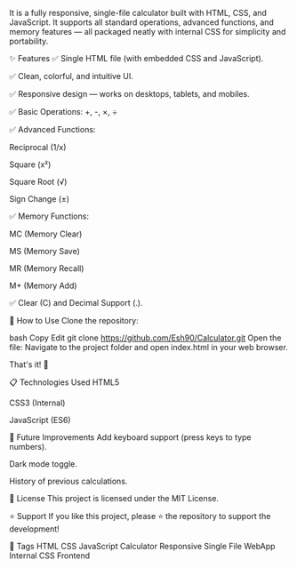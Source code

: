 It is a fully responsive, single-file calculator built with HTML, CSS, and JavaScript.
It supports all standard operations, advanced functions, and memory features — all packaged neatly with internal CSS for simplicity and portability.

✨ Features
✅ Single HTML file (with embedded CSS and JavaScript).

✅ Clean, colorful, and intuitive UI.

✅ Responsive design — works on desktops, tablets, and mobiles.

✅ Basic Operations: +, -, ×, ÷

✅ Advanced Functions:

Reciprocal (1/x)

Square (x²)

Square Root (√)

Sign Change (±)

✅ Memory Functions:

MC (Memory Clear)

MS (Memory Save)

MR (Memory Recall)

M+ (Memory Add)

✅ Clear (C) and Decimal Support (.).

📂 How to Use
Clone the repository:

bash
Copy
Edit
git clone https://github.com/Esh90/Calculator.git
Open the file:
Navigate to the project folder and open index.html in your web browser.

That's it! 🚀

📋 Technologies Used
HTML5

CSS3 (Internal)

JavaScript (ES6)

🎯 Future Improvements
Add keyboard support (press keys to type numbers).

Dark mode toggle.

History of previous calculations.

📜 License
This project is licensed under the MIT License.

⭐ Support
If you like this project, please ⭐️ the repository to support the development!

🔖 Tags
HTML CSS JavaScript Calculator Responsive Single File WebApp Internal CSS Frontend

